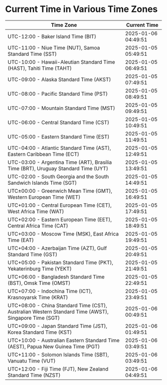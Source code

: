 # Current Time in Various Time Zones

| Time Zone | Current Time |
|-----------|--------------|
| UTC-12:00 - Baker Island Time (BIT) | 2025-01-06 04:49:51 |
| UTC-11:00 - Niue Time (NUT), Samoa Standard Time (SST) | 2025-01-05 05:49:51 |
| UTC-10:00 - Hawaii-Aleutian Standard Time (HAST), Tahiti Time (TAHT) | 2025-01-05 06:49:51 |
| UTC-09:00 - Alaska Standard Time (AKST) | 2025-01-05 07:49:51 |
| UTC-08:00 - Pacific Standard Time (PST) | 2025-01-05 08:49:51 |
| UTC-07:00 - Mountain Standard Time (MST) | 2025-01-05 09:49:51 |
| UTC-06:00 - Central Standard Time (CST) | 2025-01-05 10:49:51 |
| UTC-05:00 - Eastern Standard Time (EST) | 2025-01-05 11:49:51 |
| UTC-04:00 - Atlantic Standard Time (AST), Eastern Caribbean Time (ECT) | 2025-01-05 12:49:51 |
| UTC-03:00 - Argentina Time (ART), Brasília Time (BRT), Uruguay Standard Time (UYT) | 2025-01-05 13:49:51 |
| UTC-02:00 - South Georgia and the South Sandwich Islands Time (SGT) | 2025-01-05 14:49:51 |
| UTC±00:00 - Greenwich Mean Time (GMT), Western European Time (WET) | 2025-01-05 16:49:51 |
| UTC+01:00 - Central European Time (CET), West Africa Time (WAT) | 2025-01-05 17:49:51 |
| UTC+02:00 - Eastern European Time (EET), Central Africa Time (CAT) | 2025-01-05 18:49:51 |
| UTC+03:00 - Moscow Time (MSK), East Africa Time (EAT) | 2025-01-05 19:49:51 |
| UTC+04:00 - Azerbaijan Time (AZT), Gulf Standard Time (GST) | 2025-01-05 20:49:51 |
| UTC+05:00 - Pakistan Standard Time (PKT), Yekaterinburg Time (YEKT) | 2025-01-05 21:49:51 |
| UTC+06:00 - Bangladesh Standard Time (BST), Omsk Time (OMST) | 2025-01-05 22:49:51 |
| UTC+07:00 - Indochina Time (ICT), Krasnoyarsk Time (KRAT) | 2025-01-05 23:49:51 |
| UTC+08:00 - China Standard Time (CST), Australian Western Standard Time (AWST), Singapore Time (SGT) | 2025-01-06 00:49:51 |
| UTC+09:00 - Japan Standard Time (JST), Korea Standard Time (KST) | 2025-01-06 01:49:51 |
| UTC+10:00 - Australian Eastern Standard Time (AEST), Papua New Guinea Time (PGT) | 2025-01-06 03:49:51 |
| UTC+11:00 - Solomon Islands Time (SBT), Vanuatu Time (VUT) | 2025-01-06 03:49:51 |
| UTC+12:00 - Fiji Time (FJT), New Zealand Standard Time (NZST) | 2025-01-06 04:49:51 |
